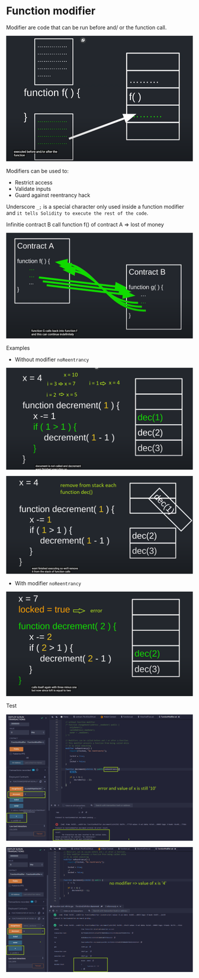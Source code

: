# Function modifier

Modifier are code that can be run before and/ or the function call.

![Function modifier!](./images/function_modifer.png "Function modifier")

Modifiers can be used to:

- Restrict access
- Validate inputs
- Guard against reentrancy hack

Underscore `_;` is a special character only used inside a function modifier and `it tells Solidity to execute the rest of the code`.

Infinitie contract B call function f() of contract A => lost of money

![Function modifier!](./images/function_modifer_2.png "Function modifier")

Examples

- Without modifier `noReentrancy`

![Function modifier!](./images/function_modifer_3.png "Function modifier")

![Function modifier!](./images/function_modifer_4.png "Function modifier")

- With modifier `noReentrancy`

![Function modifier!](./images/function_modifer_5.png "Function modifier")

Test

![Function modifier!](./images/function_modifer_6.png "Function modifier")

![Function modifier!](./images/function_modifer_7.png "Function modifier")